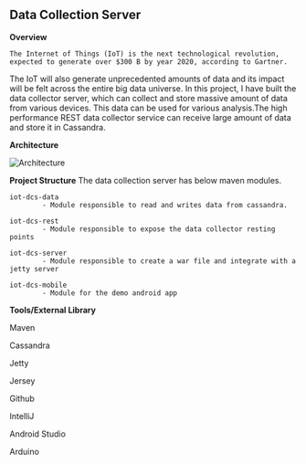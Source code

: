 <h2>Data Collection Server</h2>


**Overview**

	The Internet of Things (IoT) is the next technological revolution, expected to generate over $300 B by year 2020, according to Gartner. 
The IoT will also generate unprecedented amounts of data and its impact will be felt across the entire big data universe.
	In this project, I have built the data collector server, which can collect and store massive amount of data from various devices. 
This data can be used for various analysis.The high performance REST data collector service can receive large amount of data and store it in Cassandra.

**Architecture**

![Architecture](https://cloud.githubusercontent.com/assets/16579865/15662865/761798c2-26a9-11e6-9b9f-bcd5022db19b.png "Architeture Image")


**Project Structure**
        The data collection server has below maven modules.

	iot-dcs-data
      		- Module responsible to read and writes data from cassandra.

   	iot-dcs-rest
      		- Module responsible to expose the data collector resting points

   	iot-dcs-server
      		- Module responsible to create a war file and integrate with a jetty server
    
   	iot-dcs-mobile
      		- Module for the demo android app

**Tools/External Library**

   Maven

   Cassandra

   Jetty

   Jersey

   Github

   IntelliJ

   Android Studio

   Arduino 
   

